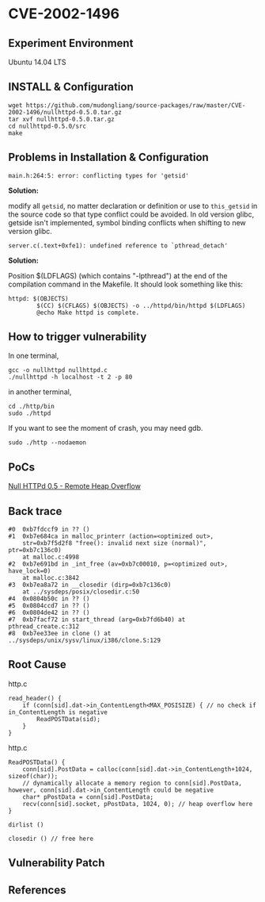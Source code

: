 # CVE-2002-1496

## Experiment Environment

Ubuntu 14.04 LTS

## INSTALL & Configuration

```
wget https://github.com/mudongliang/source-packages/raw/master/CVE-2002-1496/nullhttpd-0.5.0.tar.gz
tar xvf nullhttpd-0.5.0.tar.gz
cd nullhttpd-0.5.0/src
make
```

## Problems in Installation & Configuration

```
main.h:264:5: error: conflicting types for 'getsid'
```

**Solution:**

modify all `getsid`, no matter declaration or definition or use to `this_getsid` in the source code so that type conflict could be avoided. In old version glibc, getside isn't implemented, symbol binding conflicts when shifting to new version glibc.

```
server.c(.text+0xfe1): undefined reference to `pthread_detach'
```

**Solution:**

Position $(LDFLAGS) (which contains "-lpthread") at the end of the compilation command in the Makefile. It should look something like this:

```
httpd: $(OBJECTS)
        $(CC) $(CFLAGS) $(OBJECTS) -o ../httpd/bin/httpd $(LDFLAGS)
        @echo Make httpd is complete.
```

## How to trigger vulnerability

In one terminal,

```
gcc -o nullhttpd nullhttpd.c
./nullhttpd -h localhost -t 2 -p 80
```

in another terminal,

```
cd ./http/bin
sudo ./httpd
```

If you want to see the moment of crash, you may need gdb.

```
sudo ./http --nodaemon
```

## PoCs

[Null HTTPd 0.5 - Remote Heap Overflow](https://www.exploit-db.com/exploits/21818/)

## Back trace
```
#0  0xb7fdccf9 in ?? ()
#1  0xb7e684ca in malloc_printerr (action=<optimized out>, 
    str=0xb7f5d2f8 "free(): invalid next size (normal)", ptr=0xb7c136c0)
    at malloc.c:4998
#2  0xb7e691bd in _int_free (av=0xb7c00010, p=<optimized out>, have_lock=0)
    at malloc.c:3842
#3  0xb7ea8a72 in __closedir (dirp=0xb7c136c0)
    at ../sysdeps/posix/closedir.c:50
#4  0x0804b50c in ?? ()
#5  0x0804ccd7 in ?? ()
#6  0x0804de42 in ?? ()
#7  0xb7facf72 in start_thread (arg=0xb7fd6b40) at pthread_create.c:312
#8  0xb7ee33ee in clone () at ../sysdeps/unix/sysv/linux/i386/clone.S:129
```

## Root Cause
http.c
```
read_header() {
	if (conn[sid].dat->in_ContentLength<MAX_POSISIZE) { // no check if in_ContentLength is negative
		ReadPOSTData(sid);
	}
}
```

http.c
```
ReadPOSTData() {
	conn[sid].PostData = calloc(conn[sid].dat->in_ContentLength+1024, sizeof(char));
	// dynamically allocate a memory region to conn[sid].PostData, however, conn[sid].dat->in_ContentLength could be negative
	char* pPostData = conn[sid].PostData;
	recv(conn[sid].socket, pPostData, 1024, 0); // heap overflow here
}
```
```
dirlist ()

closedir () // free here
```

## Vulnerability Patch

## References
